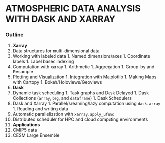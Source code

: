 # ATMOSPHERIC DATA ANALYSIS WITH DASK AND XARRAY

### Outline

1. **Xarray**
  1. Data structures for multi-dimensional data
  1. Working with labeled data
    1. Named dimensions/axes
    1. Coordinate labels
    1. Label based indexing
  1. Computation with xarray
    1. Arithmetic
    1. Aggregation
    1. Group-by and Resample
  1. Plotting and Visualization
    1. Integration with Matplotlib
    1. Making Maps with Cartopy
    1. Bokeh/Holoviews/Geoviews
1. **Dask**
  1. Dynamic task scheduling
    1. Task graphs and Dask Delayed
    1. Dask Collections (`array`, `bag`, and `dataframe`)
    1. Dask Schedulers
  1. Dask and Xarray
    1. Parallel/sreaming/lazy computation using `dask.array`
    1. Reading and writing data
  1. Automatic parallelization with `xarray.apply_ufunc`
  1. Distributed scheduler for HPC and cloud computing environments
1. **Applications**
  1. CMIP5 data
  1. CESM Large Ensemble
